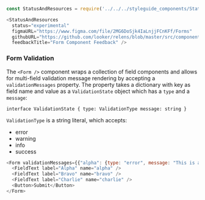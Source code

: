 ```js noeditor
const StatusAndResources = require('../../../styleguide_components/StatusAndResources').StatusAndResources;

<StatusAndResources
  status="experimental"
  figmaURL="https://www.figma.com/file/2MG6DoSjk4IaLnjjFCnKFf/Forms"
  githubURL="https://github.com/looker/relens/blob/master/src/components/Form/Form.tsx"
  feedbackTitle="Form Component Feedback" />
```

### Form Validation

The `<Form />` component wraps a collection of field components and allows for multi-field validation message rendering by accepting a `validationMessages` property. The property takes a dictionary with key as field name and value as a `ValidationState` object which has a `type` and a `message`:

`
interface ValidationState {
  type: ValidationType
  message: string
}
`

`ValidationType` is a string literal, which accepts:
* error
* warning
* info
* success


```js
<Form validationMessages={{"alpha": {type: "error", message: "This is an error"}, "bravo": {type: "warning", message: "This is warning"}}}>
  <FieldText label="Alpha" name="alpha" />
  <FieldText label="Bravo" name="bravo" />
  <FieldText label="Charlie" name="charlie" />
  <Button>Submit</Button>
</Form>
```

